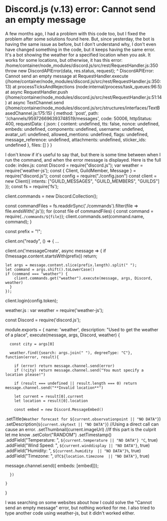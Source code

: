 
# Discord.js (v.13) error: Cannot send an empty message

A few months ago, I had a problem with this code too, but I fixed the problem after some solutions found here. But, since yesterday, the bot is having the same issue as before, but I don't understand why, I don't even have changed something in the code, but it keeps having the same error.
It's a bot showing the weather for a specified location when you ask. It works for some locations, but otherwise, it has this error:
/home/container/node_modules/discord.js/src/rest/RequestHandler.js:350
      throw new DiscordAPIError(data, res.status, request);
            ^
DiscordAPIError: Cannot send an empty message
    at RequestHandler.execute (/home/container/node_modules/discord.js/src/rest/RequestHandler.js:350:13)
    at processTicksAndRejections (node:internal/process/task_queues:96:5)
    at async RequestHandler.push (/home/container/node_modules/discord.js/src/rest/RequestHandler.js:51:14)
    at async TextChannel.send (/home/container/node_modules/discord.js/src/structures/interfaces/TextBasedChannel.js:175:15) {
  method: 'post',
  path: '/channels/959726696393748519/messages',
  code: 50006,
  httpStatus: 400,
  requestData: {
    json: {
      content: undefined,
      tts: false,
      nonce: undefined,
      embeds: undefined,
      components: undefined,
      username: undefined,
      avatar_url: undefined,
      allowed_mentions: undefined,
      flags: undefined,
      message_reference: undefined,
      attachments: undefined,
      sticker_ids: undefined
    },
    files: []
  }
}

I don't know if it's useful to say that, but there is some time between when I run the command, and when the error message is displayed.
Here is the full code:
index.js:
const Discord = require("discord.js");
var weather = require('weather-js');
const { Client, GuildMember, Message } = require("discord.js");
const config = require("./config.json")
const client = new Client({
    intents: ["GUILD_MESSAGES", "GUILD_MEMBERS", "GUILDS"]
});
const fs = require('fs');

client.commands = new Discord.Collection();

const commandFiles = fs.readdirSync('./commands').filter(file => file.endsWith('.js'));
for (const file of commandFiles) {
  const command = require(`./commands/${file}`);
  client.commands.set(command.name, command);
}

const prefix = "!";

client.on("ready", () => {
...

client.on('messageCreate', async message => {
    if (!message.content.startsWith(prefix)) return;
    
    let args = message.content.slice(prefix.length).split(" ");
    let command = args.shift().toLowerCase()
    if (command === "weather") {
        client.commands.get("weather").execute(message, args, Discord, weather)
      }
    });
    

client.login(config.token);

weather.js :
var weather = require('weather-js');

const Discord = require('discord.js');

module.exports = {
    name: 'weather',
    description: "Used to get the weather of a place",
    execute(message, args, Discord, weather) {
  
      const city = args[0]
  
      weather.find({search: args.join(" "), degreeType: "C"}, function(error, result){
  
        if (error) return message.channel.send(error)
        if (!city) return message.channel.send("You must specify a location please!")
  
        if (result === undefined || result.length === 0) return message.channel.send("**Invalid location**")
  
        let current = result[0].current
        let location = result[0].location
  
        const embed = new Discord.MessageEmbed()
.setTitle(`Weather forecast for ${current.observationpoint || "NO DATA"}`)
.setDescription(`${current.skytext || "NO DATA"}`) //Using a direct call can cause an error.
.setThumbnail(current.imageUrl) //If this part is the culprit let me know
.setColor("RANDOM")
.setTimestamp()
.addField("Temperature: ", `${current.temperature || "NO DATA"} °C`, true)
.addField("Wind Speed: ", `${current.winddisplay || "NO DATA"}`, true)
.addField("Humidity: ", `${current.humidity  || "NO DATA"}%`, true)
.addField("Timezone: ", `UTC${location.timezone  || "NO DATA"}`, true)
  
message.channel.send({ embeds: [embed]});
  
      })
  
    }
  }

I was searching on some websites about how I could solve the "Cannot send an empty message" error, but nothing worked for me. I also tried to type another code using weather-js, but it didn't worked either.

        